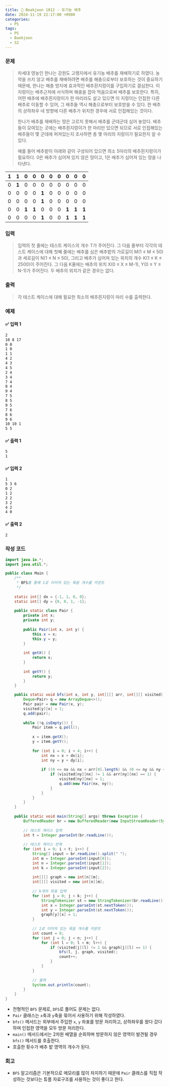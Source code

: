 ```yaml
---
title: 🧩 Beakjoon 1012 - 유기농 배추
date: 2024-11-19 22:17:00 +0900
categories:
  - PS
tags:
  - PS
  - Baekjoon
  - S2
---
```


### 문제
> 차세대 영농인 한나는 강원도 고랭지에서 유기농 배추를 재배하기로 하였다. 
> 농약을 쓰지 않고 배추를 재배하려면 배추를 해충으로부터 보호하는 것이 중요하기 때문에, 한나는 해충 방지에 효과적인 배추흰지렁이를 구입하기로 결심한다. 
> 이 지렁이는 배추근처에 서식하며 해충을 잡아 먹음으로써 배추를 보호한다. 
> 특히, 어떤 배추에 배추흰지렁이가 한 마리라도 살고 있으면 이 지렁이는 인접한 다른 배추로 이동할 수 있어, 그 배추들 역시 해충으로부터 보호받을 수 있다. 
> 한 배추의 상하좌우 네 방향에 다른 배추가 위치한 경우에 서로 인접해있는 것이다.  
> 
> 한나가 배추를 재배하는 땅은 고르지 못해서 배추를 군데군데 심어 놓았다. 
> 배추들이 모여있는 곳에는 배추흰지렁이가 한 마리만 있으면 되므로 서로 인접해있는 배추들이 몇 군데에 퍼져있는지 조사하면 총 몇 마리의 지렁이가 필요한지 알 수 있다. 
> 
> 예를 들어 배추밭이 아래와 같이 구성되어 있으면 최소 5마리의 배추흰지렁이가 필요하다. 
> 0은 배추가 심어져 있지 않은 땅이고, 1은 배추가 심어져 있는 땅을 나타낸다.

| **1** | **1** | 0     | 0     | 0     | 0   | 0   | 0     | 0     | 0     |
| ----- | ----- | ----- | ----- | ----- | --- | --- | ----- | ----- | ----- |
| 0     | **1** | 0     | 0     | 0     | 0   | 0   | 0     | 0     | 0     |
| 0     | 0     | 0     | 0     | **1** | 0   | 0   | 0     | 0     | 0     |
| 0     | 0     | 0     | 0     | **1** | 0   | 0   | 0     | 0     | 0     |
| 0     | 0     | **1** | **1** | 0     | 0   | 0   | **1** | **1** | **1** |
| 0     | 0     | 0     | 0     | **1** | 0   | 0   | **1** | **1** | **1** |


### 입력
> 입력의 첫 줄에는 테스트 케이스의 개수 T가 주어진다. 
> 그 다음 줄부터 각각의 테스트 케이스에 대해 첫째 줄에는 배추를 심은 배추밭의 가로길이 M(1 ≤ M ≤ 50)과 세로길이 N(1 ≤ N ≤ 50), 그리고 배추가 심어져 있는 위치의 개수 K(1 ≤ K ≤ 2500)이 주어진다. 
> 그 다음 K줄에는 배추의 위치 X(0 ≤ X ≤ M-1), Y(0 ≤ Y ≤ N-1)가 주어진다. 
> 두 배추의 위치가 같은 경우는 없다.


### 출력
> 각 테스트 케이스에 대해 필요한 최소의 배추흰지렁이 마리 수를 출력한다.


### 예제
#### ✅ 입력 1
```bash
2
10 8 17
0 0
1 0
1 1
4 2
4 3
4 5
2 4
3 4
7 4
8 4
9 4
7 5
8 5
9 5
7 6
8 6
9 6
10 10 1
5 5
```

#### ✅ 출력 1
```bash
5
1
```

#### ✅ 입력 2
```bash
1
5 3 6
0 2
1 2
2 2
3 2
4 2
4 0
```

#### ✅ 출력 2
```bash
2
```


### 작성 코드
```java
import java.io.*;
import java.util.*;

public class Main {
	/**
	 * BFS를 통해 1로 이어져 있는 묶음 개수를 카운트
	 */
	 
	static int[] dx = {-1, 1, 0, 0};
	static int[] dy = {0, 0, 1, -1};
	
	public static class Pair {
		private int x;
		private int y;
		
		public Pair(int x, int y) {
			this.x = x;
			this.y = y;
		}
		
		int getX() {
			return x;
		}
		
		int getY() {
			return y;
		}
	}

	public static void bfs(int x, int y, int[][] arr, int[][] visited) {
		Deque<Pair> q = new ArrayDeque<>();
		Pair pair = new Pair(x, y);
		visited[y][x] = 1;
		q.add(pair);
		
		while (!q.isEmpty()) {
			Pair item = q.poll();
			
			x = item.getX();
			y = item.getY();
			
			for (int i = 0; i < 4; i++) {
				int nx = x + dx[i];
				int ny = y + dy[i];
				
				if ((0 <= nx && nx < arr[0].length) && (0 <= ny && ny < arr.length)) {
					if (visited[ny][nx] != 1 && arr[ny][nx] == 1) {
						visited[ny][nx] = 1;
						q.add(new Pair(nx, ny));
					}
				}
			}
		}
	}
	
	public static void main(String[] args) throws Exception {
		BufferedReader br = new BufferedReader(new InputStreamReader(System.in));
		
		// 테스트 케이스 입력
		int t = Integer.parseInt(br.readLine());
		
		// 테스트 케이스 반복
		for (int i = 0; i < t; i++) {
			String[] input = br.readLine().split(" ");
			int m = Integer.parseInt(input[0]);
			int n = Integer.parseInt(input[1]);
			int k = Integer.parseInt(input[2]);
			
			int[][] graph = new int[n][m];
			int[][] visited = new int[n][m];
			
			// k개의 좌표 입력
			for (int j = 0; j < k; j++) {
				StringTokenizer st = new StringTokenizer(br.readLine());
				int x = Integer.parseInt(st.nextToken());
				int y = Integer.parseInt(st.nextToken());
				graph[y][x] = 1;
			}
			
			// 1로 이어져 있는 묶음 개수를 카운트
			int count = 0;
			for (int j = 0; j < n; j++) {
				for (int l = 0; l < m; l++) {
					if (visited[j][l] != 1 && graph[j][l] == 1) {
						bfs(l, j, graph, visited);
						count++;
					}
				}
			}
			
			// 출력
			System.out.println(count);
		}
	}
}
```
- 전형적인 `BFS` 문제로, `DFS`로 풀어도 문제는 없다.
- `Pair` 클래스는 `x`축과 `y`축을 묶어서 사용하기 위해 작성하였다.
- `bfs()` 메서드는 외부에서 주입한 `x`, `y` 좌표를 방문 처리하고, 상하좌우를 왔다 갔다 하며 인접한 영역을 모두 방문 처리한다.
- `main()` 메서드에서는 2차원 배열을 순회하며 방문하지 않은 영역이 발견될 경우 `bfs()` 메서드를 호출한다.
- 호출한 횟수가 배추 밭 영역의 개수가 된다.


### 회고
- `BFS` 알고리즘은 기본적으로 메모리를 많이 차지하기 때문에 `Pair` 클래스를 직접 작성하는 것보다는 튜플 자료구조를 사용하는 것이 좋다고 한다.